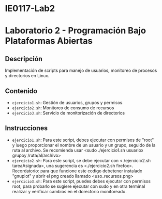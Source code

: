 # IE0117-Lab2
# Laboratorio 2 - Programación Bajo Plataformas Abiertas

## Descripción
Implementación de scripts para manejo de usuarios, monitoreo de procesos y directorios en Linux.

## Contenido
- `ejercicio1.sh`: Gestión de usuarios, grupos y permisos
- `ejercicio2.sh`: Monitoreo de consumo de recursos
- `ejercicio3.sh`: Servicio de monitorización de directorios

## Instrucciones
- `ejercicio1.sh`: Para este script, debes ejecutar con permisos de "root" y luego proporcionar el nombre de un usuario y un grupo, seguido de la ruta al archivo. Se recomienda usar <sudo ./ejercicio1.sh usuariox grupoy /ruta/al/archivo>
- `ejercicio2.sh`: Para este script, se debe ejecutar con <./ejercicio2.sh tareaAsignada>, una sugerencia es <./ejercicio2.sh firefox>. Recordatorio: para que funcione este codigo debetener instalado "gnuplot" y abrir el png creado llamado <uso_recursos.png>
- `ejercicio3.sh`: Para este script, puedes debes ejecutar con permisos root, para probarlo se sugiere ejecutar con sudo y en otra terminal realizar y verificar cambios en el dorectorio monitoreado.
